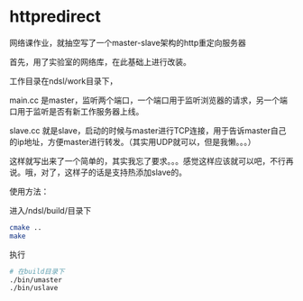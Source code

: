 # httpredirect
网络课作业，就抽空写了一个master-slave架构的http重定向服务器



首先，用了实验室的网络库，在此基础上进行改装。

工作目录在ndsl/work目录下，

main.cc 是master，监听两个端口，一个端口用于监听浏览器的请求，另一个端口用于监听是否有新工作服务器上线。

slave.cc 就是slave，启动的时候与master进行TCP连接，用于告诉master自己的ip地址，方便master进行转发。（其实用UDP就可以，但是我懒。。。）



这样就写出来了一个简单的，其实我忘了要求。。。感觉这样应该就可以吧，不行再说。哦，对了，这样子的话是支持热添加slave的。



使用方法：

进入/ndsl/build/目录下

```bash
cmake ..
make
```

执行

```bash
# 在build目录下
./bin/umaster
./bin/uslave
```

